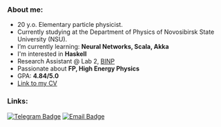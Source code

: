 ### About me:

- 20 y.o. Elementary particle physicist.
- Currently studying at the Department of Physics of Novosibirsk State University (NSU).
- I’m currently learning: **Neural Networks, Scala, Akka**
- I'm interested in **Haskell** 
- Research Assistant @ Lab 2, [BINP](https://www.inp.nsk.su/budker-institute-of-nuclear-physics)
- Passionate about **FP, High Energy Physics**
- GPA: **4.84/5.0**
- [Link to my CV](https://docs.google.com/document/d/1r4DXIKd6BD4s7EwAozlHnKYQIqSpqqXrJ88ngEyucQk/edit?usp=sharing) 

### Links:

[![Telegram Badge](https://img.shields.io/badge/-Telegram-0088cc?style=for-the-badge&logo=appveyor&logo=Telegram&logoColor=white&color=blue)](https://t.me/NorthernStag)
[![Email Badge](https://img.shields.io/badge/-Email-0088cc?style=for-the-badge&logo=appveyor&logo=Gmail&logoColor=white&color=yellow)](mailto:daniilivanov1606@gmail.com)
